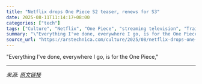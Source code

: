 ```yaml
---
title: "Netflix drops One Piece S2 teaser, renews for S3"
date: 2025-08-11T11:14:17+08:00
categories: ["tech"]
tags: ["Culture", "Netflix", "One Piece", "streaming television", "Trailers"]
summary: "\"Everything I've done, everywhere I go, is for the One Piece,\""
source_url: "https://arstechnica.com/culture/2025/08/netflix-drops-one-piece-s2-teaser-renews-for-s3/"
---
```


"Everything I've done, everywhere I go, is for the One Piece,"

---

*来源: [原文链接](https://arstechnica.com/culture/2025/08/netflix-drops-one-piece-s2-teaser-renews-for-s3/)*
